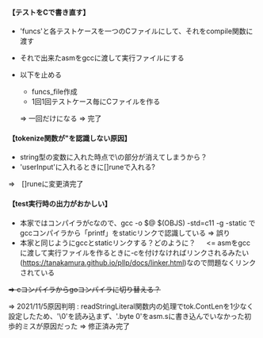 
#### 【テストをCで書き直す】
 - 'funcs'と各テストケースを一つのCファイルにして、それをcompile関数に渡す
 - それで出来たasmをgccに渡して実行ファイルにする
 - 以下を止める
   - funcs_file作成
   - 1回1回テストケース毎にCファイルを作る
   
   => 一回だけになる => 完了


#### 【tokenize関数が\"を認識しない原因】
 - string型の変数に入れた時点で\の部分が消えてしまうから？
 - 'userInput'に入れるときに[]runeで入れる?

  ⇒　[]runeに変更済完了

#### 【test実行時の出力がおかしい】
 - 本家ではコンパイラがcなので、gcc -o $@ $(OBJS) -std=c11 -g -static
    でgccコンパイラから「printf」をstaticリンクで認識している => 誤り
 - 本家と同じようにgccとstaticリンクする？どのように？
 　 <= asmをgcc に渡して実行ファイルを作るときに-cを付けなければリンクされるみたい(https://tanakamura.github.io/pllp/docs/linker.html)なので問題なくリンクされている
 
 ~~=> cコンパイラからgoコンパイラに切り替える？~~
  
  
=> 2021/11/5原因判明 : readStringLiteral関数内の処理でtok.ContLenを1少なく設定したため、'\0'を読み込まず、'.byte 0'をasm.sに書き込んでいなかった初歩的ミスが原因だった => 修正済み完了
